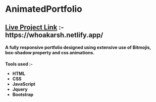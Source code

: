 <h1>AnimatedPortfolio</h1>
<h2><u>Live Project Link</u> :-  https://whoakarsh.netlify.app/ </h2>
<h4>A fully responsive portfolio designed using extensive use of Bitmojis, box-shadow property and css animations.</h4>

<h4>Tools used :-
    <ul>
        <li>HTML</li>
        <li>CSS</li>
        <li>JavaScript</li>
        <li>Jquery</li>
        <li>Bootstrap</li>
    </ul>
</h4>
                
